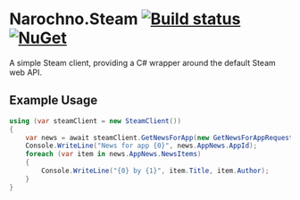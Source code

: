 # Narochno.Steam [![Build status](https://ci.appveyor.com/api/projects/status/apb06g0lim02trxd/branch/master?svg=true)](https://ci.appveyor.com/project/Narochno/narochno-steam/branch/master) [![NuGet](https://img.shields.io/nuget/v/Narochno.Steam.svg)](https://www.nuget.org/packages/Narochno.Steam/)
A simple Steam client, providing a C# wrapper around the default Steam web API.

## Example Usage
```csharp
using (var steamClient = new SteamClient())
{
	var news = await steamClient.GetNewsForApp(new GetNewsForAppRequest(582890));
	Console.WriteLine("News for app {0}", news.AppNews.AppId);
	foreach (var item in news.AppNews.NewsItems)
	{
		Console.WriteLine("{0} by {1}", item.Title, item.Author);
	}
}
```
